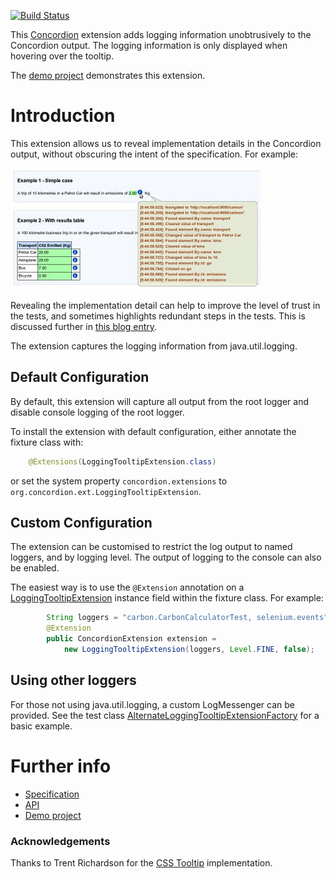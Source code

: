 [![Build Status](https://travis-ci.org/concordion/concordion-logging-tooltip-extension.svg?branch=master)](https://travis-ci.org/concordion/concordion-logging-tooltip-extension)

This [Concordion](http://www.concordion.org) extension adds logging information unobtrusively to the Concordion output. The logging information is only displayed when hovering over the tooltip.

The [demo project](http://github.com/concordion//concordion-logging-tooltip-extension-demo) demonstrates this extension.

# Introduction

This extension allows us to reveal implementation details in the Concordion output, without obscuring the intent of the specification. For example:

![Logging Tooltip Image](images/LoggingTooltip.png)

Revealing the implementation detail can help to improve the level of trust in the tests, and sometimes highlights redundant steps in the tests. This is discussed further in [this blog entry](http://tutansblog.blogspot.com/2010/09/whats-happening-in-my-acceptance-tests.html).

The extension captures the logging information from java.util.logging.

## Default Configuration

By default, this extension will capture all output from the root logger and disable console logging of the root logger.

To install the extension with default configuration, either annotate the fixture class with:

```java
    @Extensions(LoggingTooltipExtension.class)
```

or set the system property `concordion.extensions` to `org.concordion.ext.LoggingTooltipExtension`.

## Custom Configuration

The extension can be customised to restrict the log output to named loggers, and by logging level. The output of logging to the console can also be enabled.

The easiest way is to use the `@Extension` annotation on a [LoggingTooltipExtension](https://github.com/concordion/concordion-extensions/blob/master/src/main/java/org/concordion/ext/LoggingTooltipExtension.java) instance field within the fixture class. For example:

```java
        String loggers = "carbon.CarbonCalculatorTest, selenium.events";
        @Extension
        public ConcordionExtension extension =
            new LoggingTooltipExtension(loggers, Level.FINE, false);
```

## Using other loggers

For those not using java.util.logging, a custom LogMessenger can be provided. See the test class [AlternateLoggingTooltipExtensionFactory](https://github.com/concordion/concordion-extensions/blob/master/src/test/java/spec/concordion/ext/loggingTooltip/AlternateLoggingTooltipExtensionFactory.java) for a basic example.

# Further info

* [Specification](http://concordion.github.io/concordion-logging-tooltip-extension/spec/spec/concordion/ext/loggingTooltip/LoggingTooltip.html)
* [API](http://concordion.github.io/concordion-logging-tooltip-extension/api/index.html)
* [Demo project](http://github.com/concordion/concordion-logging-tooltip-extension-demo)

### Acknowledgements

Thanks to Trent Richardson for the [CSS Tooltip](http://trentrichardson.com/examples/csstooltips/) implementation.